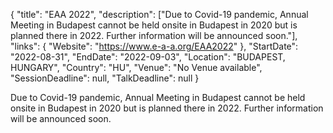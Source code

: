 {
  "title": "EAA 2022",
  "description": ["Due to Covid-19 pandemic, Annual Meeting in Budapest cannot be held onsite in Budapest in 2020 but is planned there in 2022. Further information will be announced soon."],
  "links": {
    "Website": "https://www.e-a-a.org/EAA2022"
  },
  "StartDate": "2022-08-31",
  "EndDate": "2022-09-03",
  "Location": "BUDAPEST, HUNGARY",
  "Country": "HU",
  "Venue": "No Venue available",
  "SessionDeadline": null,
  "TalkDeadline": null
}

<!-- Generated by csv2md.R – do not edit by hand -->

Due to Covid-19 pandemic, Annual Meeting in Budapest cannot be held onsite in Budapest in 2020 but is planned there in 2022. Further information will be announced soon.